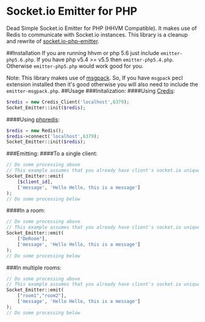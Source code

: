 Socket.io Emitter for PHP
=========================

Dead Simple Socket.io Emitter for PHP (HHVM Compatible). It makes use of Redis to communicate with Socket.io instances. This library is a cleanup and rewrite of [socket.io-php-emitter](https://github.com/rase-/socket.io-php-emitter).

##Installation
If you are running hhvm or php 5.6 just include `emitter-php5.6.php`.
If you have php v5.4 >= v5.5 then `emitter-php5.4.php`. Otherwise `emitter-php5.php` would work good for you.

Note: This library makes use of [msgpack](http://msgpack.org). So, If you have `msgpack` pecl extension installed then it's good otherwise you will also need to include the `emitter-msgpack.php`.
##Usage
###Initalization:
####Using [Credis](https://github.com/colinmollenhour/credis):
```php
$redis = new Credis_Client('localhost',6379);
Socket_Emitter::init($redis);
```
####Using [phpredis](https://github.com/nicolasff/phpredis):
```php
$redis = new Redis();
$redis->connect('localhost',6379);
Socket_Emitter::init($redis);
```
###Emitting:
####To a single client:
```php
// Do some processing above
// This example assumes that you already have client's socket.io unique identifier stored in $user_id
Socket_Emitter::emit(
    [$client_id],
    ['message', 'Hello Hello, this is a message']
);
// Do some processing below
```
####In a room:
```php
// Do some processing above
// This example assumes that you already have client's socket.io unique identifier stored in $user_id
Socket_Emitter::emit(
    ["DeRoom"],
    ['message', 'Hello Hello, this is a message']
);
// Do some processing below
```
###In multiple rooms:
```php
// Do some processing above
// This example assumes that you already have client's socket.io unique identifier stored in $user_id
Socket_Emitter::emit(
    ["room1","room2"],
    ['message', 'Hello Hello, this is a message']
);
// Do some processing below
```
